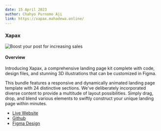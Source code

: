 ```yaml
---
date: 15 April 2023
author: Chahyo Purnomo Aji
link: https://xapax.mahadewa.online/
---
```


### Xapax

![Boost your post for increasing sales](/images/portfolio/xapax.png)

#### Overview

Introducing Xapax, a comprehensive landing page kit complete with code, design files, and stunning 3D illustrations that can be customized in Figma.

This bundle features a responsive and dynamically animated landing page template with 24 distinctive sections. We've deliberately incorporated diverse content to provide a multitude of layout possibilities. Simply drag, drop, and blend various elements to swiftly construct your unique landing page within minutes.

 - [Live Website](https://xapax.mahadewa.online/)
 - [Github](https://xapax.mahadewa.online/)
 - [Figma Design](https://www.figma.com/file/gnFaJcuki8ol4hXRLDfOFP/Xapax?type=design&node-id=288%3A0&mode=design&t=cQwp8E8pb2CLsXuY-1)
